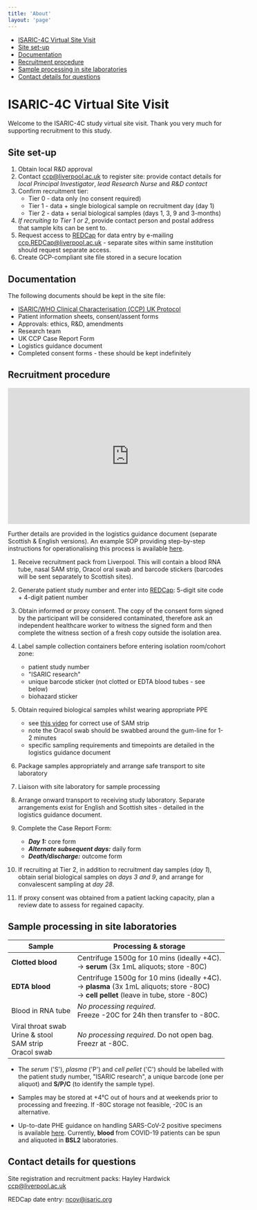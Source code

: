 ```yaml
---
title: 'About'
layout: 'page'
---
```


* [ISARIC-4C Virtual Site Visit](#isaric-4c-virtual-site-visit)
* [Site set-up](#site-set-up)
* [Documentation](#documentation)
* [Recruitment procedure](#recruitment-procedure)
* [Sample processing in site laboratories](#sample-processing-in-site-laboratories)
* [Contact details for questions](#contact-details-for-questions)

# ISARIC-4C Virtual Site Visit

Welcome to the ISARIC-4C study virtual site visit. Thank you very much for supporting recruitment to this study.

## Site set-up

1. Obtain local R&D approval
1. Contact [ccp@liverpool.ac.uk](mailto:ccp@liverpool.ac.uk) to register site: provide contact details for *local Principal Investigator*, *lead Research Nurse* and *R&D contact*
1. Confirm recruitment tier:
    - Tier 0 - data only (no consent required)
    - Tier 1 - data + single biological sample on recruitment day (day 1)
    - Tier 2 - data + serial biological samples (days 1, 3, 9 and 3-months)
1. *If recruiting to Tier 1 or 2*, provide contact person and postal address that sample kits can be sent to.
1. Request access to [REDCap](https://ncov.medsci.ox.ac.uk ) for data entry by e-mailing [ccp.REDCap@liverpool.ac.uk](mailto:ccp.REDCap@liverpool.ac.uk) - separate sites within same institution should request separate access.
1. Create GCP-compliant site file stored in a secure location

## Documentation

The following documents should be kept in the site file:

- [ISARIC/WHO Clinical Characterisation (CCP) UK Protocol](https://isaric.tghn.org/UK-CCP/)
- Patient information sheets, consent/assent forms
- Approvals: ethics, R&D, amendments
- Research team
- UK CCP Case Report Form
- Logistics guidance document
- Completed consent forms - these should be kept indefinitely

## Recruitment procedure

<iframe width="560" height="315" src="https://www.youtube.com/embed/72gEEeHhhLY" frameborder="0" allow="accelerometer; autoplay; encrypted-media; gyroscope; picture-in-picture" allowfullscreen></iframe>

Further details are provided in the logistics guidance document (separate Scottish & English versions). An example SOP providing step-by-step instructions for operationalising this process is available [here](./ridu_sop_v1.5.pdf).

1. Receive recruitment pack from Liverpool. This will contain a blood RNA tube, nasal SAM strip, Oracol oral swab and barcode stickers (barcodes will be sent separately to Scottish sites).

2. Generate patient study number and enter into [REDCap](https://ncov.medsci.ox.ac.uk/): 5-digit site code + 4-digit patient number

3. Obtain informed or proxy consent. The copy of the consent form signed by the participant will be considered contaminated, therefore ask an independent healthcare worker to witness the signed form and then complete the witness section of a fresh copy outside the isolation area.

4. Label sample collection containers before entering isolation room/cohort zone:
    - patient study number
    - "ISARIC research"
    - unique barcode sticker (not clotted or EDTA blood tubes - see below)
    - biohazard sticker

5. Obtain required biological samples whilst wearing appropriate PPE
    - see [this video](https://www.jove.com/video/56413/absorption-nasal-bronchial-fluids-precision-sampling-human) for correct use of SAM strip
    - note the Oracol swab should be swabbed around the gum-line for 1-2 minutes
    - specific sampling requirements and timepoints are detailed in the logistics guidance document

6. Package samples appropriately and arrange safe transport to site laboratory

7. Liaison with site laboratory for sample processing

8. Arrange onward transport to receiving study laboratory. Separate arrangements exist for English and Scottish sites - detailed in the logistics guidance document.

9. Complete the Case Report Form:
    * ***Day 1:*** core form
    * ***Alternate subsequent days:*** daily form
    * ***Death/discharge:*** outcome form

10. If recruiting at Tier 2, in addition to recruitment day samples (*day 1*), obtain serial biological samples on *days 3 and 9*, and arrange for convalescent sampling at *day 28*.

11. If proxy consent was obtained from a patient lacking capacity, plan a review date to assess for regained capacity.

## Sample processing in site laboratories

| Sample | Processing & storage | 
| -------- | -------- | 
| **Clotted blood** | Centrifuge 1500g for 10 mins (ideally +4C). <br> &rightarrow; **serum** (3x 1mL aliquots; store -80C)|
| **EDTA blood** | Centrifuge 1500g for 10 mins (ideally +4C). <br> &rightarrow; **plasma** (3x 1mL aliquots; store -80C) <br> &rightarrow; **cell pellet** (leave in tube, store -80C) |
| Blood in RNA tube | *No processing required*. <br> Freeze -20C for 24h then transfer to -80C.|
| Viral throat swab <br> Urine & stool <br> SAM strip <br> Oracol swab  | *No processing required*. Do not open bag. <br> Freezr at -80C.     | 

   * The *serum* ('S'), *plasma* ('P') and *cell pellet* ('C') should  be labelled with the patient study number, "ISARIC research", a unique barcode (one per aliquot) and **S/P/C** (to identify the sample type).

   * Samples may be stored at +4°C out of hours and at weekends prior to processing and freezing. If -80C storage not feasible, -20C is an alternative.

   * Up-to-date PHE guidance on handling SARS-CoV-2 positive specimens is available [here](https://www.gov.uk/government/publications/wuhan-novel-coronavirus-guidance-for-clinical-diagnostic-laboratories/wuhan-novel-coronavirus-handling-and-processing-of-laboratory-specimens). Currently, **blood** from COVID-19 patients can be spun and aliquoted in **BSL2** laboratories.

## Contact details for questions

Site registration and recruitment packs: Hayley Hardwick [ccp@liverpool.ac.uk](mailto:ccp@liverpool.ac.uk)

REDCap date entry: [ncov@isaric.org](mailto:ncov@isaric.org)

